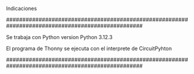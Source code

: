 Indicaciones


##################################################################################################


Se trabaja con Python version Python 3.12.3


El programa de Thonny se ejecuta con el interprete  de  CircuitPyhton

##################################################################################################
